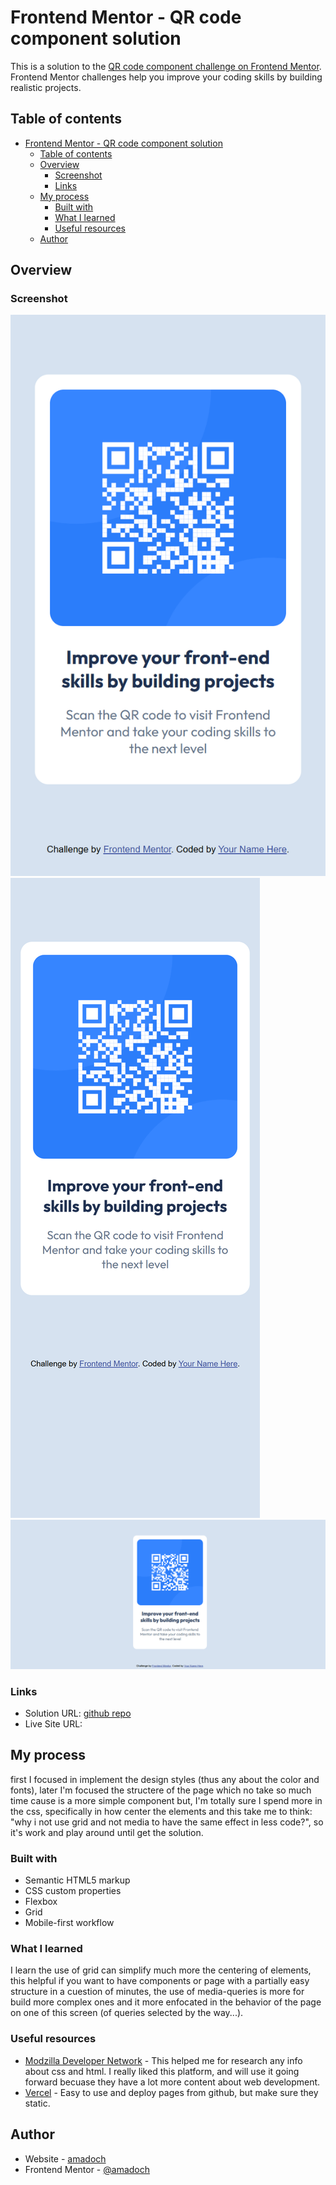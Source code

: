 # Frontend Mentor - QR code component solution

This is a solution to the [QR code component challenge on Frontend Mentor](https://www.frontendmentor.io/challenges/qr-code-component-iux_sIO_H). Frontend Mentor challenges help you improve your coding skills by building realistic projects. 

## Table of contents

- [Frontend Mentor - QR code component solution](#frontend-mentor---qr-code-component-solution)
  - [Table of contents](#table-of-contents)
  - [Overview](#overview)
    - [Screenshot](#screenshot)
    - [Links](#links)
  - [My process](#my-process)
    - [Built with](#built-with)
    - [What I learned](#what-i-learned)
    - [Useful resources](#useful-resources)
  - [Author](#author)

## Overview

### Screenshot

![Mobile View (IPhoneSE)](./screenshots/qr_component_mobile_view_(IPhone%20SE).png)
![Mobile View (Galaxy Fold 20)](./screenshots/qr_component_mobile_view_(Galaxy%20Z%20Fold%205).png)
![Desktop View](./screenshots/qr_component_desktopview.png)

### Links

- Solution URL: [github repo](https://github.com/amadoch/FMQRComponentPage)
- Live Site URL: []()

## My process
first I focused in implement the design styles (thus any about the color and fonts), later I'm focused the structere of the page which no take so much time cause is a more simple component but, I'm totally sure I spend more in the css, specifically in how center the elements and this take me to think: "why i not use grid and not media to have the same effect in less code?", so it's work and play around until get the solution.

### Built with

- Semantic HTML5 markup
- CSS custom properties
- Flexbox
- Grid
- Mobile-first workflow

### What I learned
I learn the use of grid can simplify much more the centering of elements, this helpful if you want to have components or page with a partially easy structure in a cuestion of minutes, the use of media-queries is more for build more complex ones and it more enfocated in the behavior of the page on one of this screen (of queries selected by the way...).

### Useful resources

- [Modzilla Developer Network](https://developer.mozilla.org/en-US/docs/Web/CSS) - This helped me for research any info about css and html. I really liked this platform, and will use it going forward becuase they have a lot more content about web development.
- [Vercel](https://vercel.com/home) - Easy to use and deploy pages from github, but make sure they static.

## Author

- Website - [amadoch](https://github.com/amadoch)
- Frontend Mentor - [@amadoch](https://www.frontendmentor.io/profile/amadoch)
